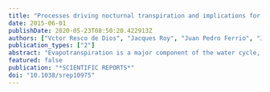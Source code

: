 ```yaml
---
title: "Processes driving nocturnal transpiration and implications for estimating land evapotranspiration"
date: 2015-06-01
publishDate: 2020-05-23T08:50:20.422913Z
authors: ["Vctor Resco de Dios", "Jacques Roy", "Juan Pedro Ferrio", "Josu G. Alday", "Damien Landais", "Alexandru Milcu", "Arthur Gessler"]
publication_types: ["2"]
abstract: "Evapotranspiration is a major component of the water cycle, yet only daytime transpiration is currently considered in Earth system and agricultural sciences. This contrasts with physiological studies where 25% or more of water losses have been reported to occur occurring overnight at leaf and plant scales. This gap probably arose from limitations in techniques to measure nocturnal water fluxes at ecosystem scales, a gap we bridge here by using lysimeters under controlled environmental conditions. The magnitude of the nocturnal water losses (12-23% of daytime water losses) in rowcrop monocultures of bean (annual herb) and cotton (woody shrub) would be globally an order of magnitude higher than documented responses of global evapotranspiration to climate change (51-98 vs. 7-8 mm yr(-1)). Contrary to daytime responses and to conventional wisdom, nocturnal transpiration was not affected by previous radiation loads or carbon uptake, and showed a temporal pattern independent of vapour pressure deficit or temperature, because of endogenous controls on stomatal conductance via circadian regulation. Our results have important implications from largescale ecosystem modelling to crop production: homeostatic water losses justify simple empirical predictive functions, and circadian controls show a fine-tune control that minimizes water loss while potentially increasing posterior carbon uptake."
featured: false
publication: "*SCIENTIFIC REPORTS*"
doi: "10.1038/srep10975"
---
```



